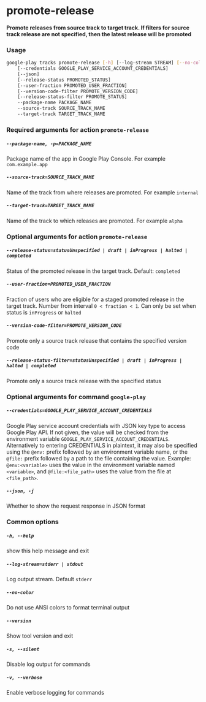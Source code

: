 
promote-release
===============


**Promote releases from source track to target track. If filters for source track release are not specified, then the latest release will be promoted**
### Usage
```bash
google-play tracks promote-release [-h] [--log-stream STREAM] [--no-color] [--version] [-s] [-v]
    [--credentials GOOGLE_PLAY_SERVICE_ACCOUNT_CREDENTIALS]
    [--json]
    [--release-status PROMOTED_STATUS]
    [--user-fraction PROMOTED_USER_FRACTION]
    [--version-code-filter PROMOTE_VERSION_CODE]
    [--release-status-filter PROMOTE_STATUS]
    --package-name PACKAGE_NAME
    --source-track SOURCE_TRACK_NAME
    --target-track TARGET_TRACK_NAME
```
### Required arguments for action `promote-release`

##### `--package-name, -p=PACKAGE_NAME`


Package name of the app in Google Play Console. For example `com.example.app`
##### `--source-track=SOURCE_TRACK_NAME`


Name of the track from where releases are promoted. For example `internal`
##### `--target-track=TARGET_TRACK_NAME`


Name of the track to which releases are promoted. For example `alpha`
### Optional arguments for action `promote-release`

##### `--release-status=statusUnspecified | draft | inProgress | halted | completed`


Status of the promoted release in the target track. Default:&nbsp;`completed`
##### `--user-fraction=PROMOTED_USER_FRACTION`


Fraction of users who are eligible for a staged promoted release in the target track. Number from interval `0 < fraction < 1`. Can only be set when status is `inProgress` or `halted`
##### `--version-code-filter=PROMOTE_VERSION_CODE`


Promote only a source track release that contains the specified version code
##### `--release-status-filter=statusUnspecified | draft | inProgress | halted | completed`


Promote only a source track release with the specified status
### Optional arguments for command `google-play`

##### `--credentials=GOOGLE_PLAY_SERVICE_ACCOUNT_CREDENTIALS`


Google Play service account credentials with JSON key type to access Google Play API. If not given, the value will be checked from the environment variable `GOOGLE_PLAY_SERVICE_ACCOUNT_CREDENTIALS`. Alternatively to entering CREDENTIALS in plaintext, it may also be specified using the `@env:` prefix followed by an environment variable name, or the `@file:` prefix followed by a path to the file containing the value. Example: `@env:<variable>` uses the value in the environment variable named `<variable>`, and `@file:<file_path>` uses the value from the file at `<file_path>`.
##### `--json, -j`


Whether to show the request response in JSON format
### Common options

##### `-h, --help`


show this help message and exit
##### `--log-stream=stderr | stdout`


Log output stream. Default `stderr`
##### `--no-color`


Do not use ANSI colors to format terminal output
##### `--version`


Show tool version and exit
##### `-s, --silent`


Disable log output for commands
##### `-v, --verbose`


Enable verbose logging for commands
